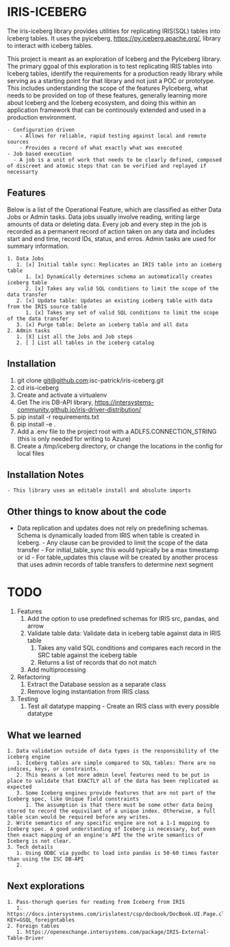 # IRIS-ICEBERG
The iris-iceberg library provides utilities for replicating IRIS(SQL) tables into Iceberg tables. It uses the pyiceberg, https://py.iceberg.apache.org/, library to interact with iceberg tables.

This project is meant as an exploration of Iceberg and the PyIceberg library. The primary ggoal of this exploration is to test replicating IRIS tables into Iceberg tables, identify the requirements for a production ready library while serving as a starting point for that library and not just a POC or prototype. This includes understanding the scope of the features PyIceberg, what needs to be provided on top of these features, generally learning more about Iceberg and the Iceberg ecosystem, and doing this within an application framework that can be continously extended and used in a production environment.

    - Configuration driven
        - Allows for reliable, rapid testing against local and remote sources
        - Provides a record of what exactly what was executed
    - Job based execution
      - A job is a unit of work that needs to be clearly defined, composed of discreet and atomic steps that can be verified and replayed if necessarty

## Features

Below is a list of the Operational Feature, which are classified as either Data Jobs or Admin tasks. Data jobs usually involve reading, writing large amounts of data or deleting data. Every job and every step in the job is recorded as a permanent record of action taken on any data and includes start and end time, record IDs, status, and erros. Admin tasks are used for summary information.

    1. Data Jobs
       1. [x] Initial table sync: Replicates an IRIS table into an iceberg table
          1. [x] Dynamically determines schema an automatically creates iceberg table
          2. [x] Takes any valid SQL conditions to limit the scope of the data transfer
       2. [x] Update table: Updates an existing iceberg table with data from the IRIS source table
          1. [x] Takes any set of valid SQL conditions to limit the scope of the data transfer
       3. [x] Purge table: Delete an iceberg table and all data
    2. Admin tasks
       1. [X] List all the Jobs and Job steps
       2. [ ] List all tables in the iceberg catalog
   

## Installation
1. git clone git@github.com:isc-patrick/iris-iceberg.git
2. cd iris-iceberg
3. Create and activate a virtualenv
4. Get The iris DB-API library, https://intersystems-community.github.io/iris-driver-distribution/
5. pip install -r requirements.txt
6. pip install -e .
7. Add a .env file to the project root with a ADLFS.CONNECTION_STRING (this is only needed for writing to Azure)
8. Create a /tmp/iceberg directory, or change the locations in the config for local files

## Installation Notes
    - This library uses an editable install and absolute imports


## Other things to know about the code
- Data replication and updates does not rely on predefining schemas. Schema is dynamically loaded from IRIS when table is created in Iceberg.
      - Any clause can be provided to limit the scope of the data transfer
        - For initial_table_sync this would typically be a max timestamp or id
        - For table_updates this clause will be created by another process that uses admin records of table transfers to determine next segment

# TODO
 1. Features
    1. Add the option to use predefined schemas for IRIS src, pandas, and arrow
    2. Validate table data: Validate data in iceberg table against data in IRIS table
          1. Takes any valid SQL conditions and compares each record in the SRC table against the iceberg table
          2. Returns a list of records that do not match
    3. Add multiprocessing
 2. Refactoring
    1. Extract the Database session as a separate class
    2. Remove loging instantiation from IRIS class
 3. Testing
    1. Test all datatype mapping - Create an IRIS class with every possible datatype


## What we learned
    1. Data validation outside of data types is the responsibility of the iceberg engine
       1. Iceberg tables are simple compared to SQL tables: There are no indices, keys, or constraints.
       2. This means a lot more admin level features need to be put in place to validate that EXACTLY all of the data has been replicated as expected
       3. Some Iceberg engines provide features that are not part of the Iceberg spec, like Unique field constraints
          1. The assumption is that there must be some other data being stored to record the equivilant of a unique index. Otherwise, a full table scan would be required before any writes.
    2. Write semantics of any specific engine are not a 1-1 mapping to Iceberg spec. A good understanding of Iceberg is necessary, but even then exact mapping of an engine's API the the write semantics of Iceberg is not clear.
    3. Tech details
       1. Using ODBC via pyodbc to load into pandas is 50-60 times faster than using the ISC DB-API
       2. 


## Next explorations
    1. Pass-thorugh queries for reading from Iceberg from IRIS
       1. https://docs.intersystems.com/irislatest/csp/docbook/DocBook.UI.Page.cls?KEY=GSQL_foreigntables
    2. Foreign tables
       1. https://openexchange.intersystems.com/package/IRIS-External-Table-Driver
   